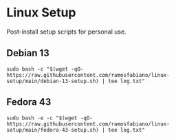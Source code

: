 # Linux Setup

Post-install setup scripts for personal use.


## Debian 13

`sudo bash -c "$(wget -qO- https://raw.githubusercontent.com/ramosfabiano/linux-setup/main/debian-13-setup.sh) | tee log.txt"`


## Fedora 43

`sudo bash -e -c "$(wget -qO- https://raw.githubusercontent.com/ramosfabiano/linux-setup/main/fedora-43-setup.sh) | tee log.txt"`